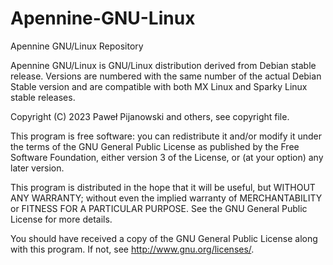 # Apennine-GNU-Linux

Apennine GNU/Linux Repository

Apennine GNU/Linux is GNU/Linux distribution derived from Debian stable release. Versions are numbered with the same number of the actual Debian Stable version and are compatible with both MX Linux and Sparky Linux stable releases.

Copyright (C) 2023 Paweł Pijanowski and others, see copyright file.

This program is free software: you can redistribute it and/or modify it under the terms of the GNU General Public License as published by the Free Software Foundation, either version 3 of the License, or (at your option) any later version.

This program is distributed in the hope that it will be useful, but WITHOUT ANY WARRANTY; without even the implied warranty of MERCHANTABILITY or FITNESS FOR A PARTICULAR PURPOSE. See the GNU General Public License for more details.

You should have received a copy of the GNU General Public License along with this program. If not, see http://www.gnu.org/licenses/.
